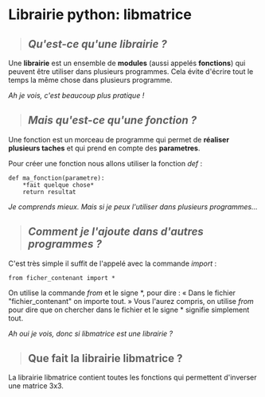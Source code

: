 # Librairie python: libmatrice
>## *Qu'est-ce qu'une librairie ?*

Une **librairie** est un ensemble de **modules** (aussi appelés **fonctions**) qui peuvent être utiliser dans plusieurs programmes.
Cela évite d'écrire tout le temps la même chose dans plusieurs programme.

*Ah je vois, c'est beaucoup plus pratique !*
>## *Mais qu'est-ce qu'une fonction ?*
Une fonction est un morceau de programme qui permet de **réaliser plusieurs taches** et qui prend en compte des **parametres**.

Pour créer une fonction nous allons utiliser la fonction *def* :

    def ma_fonction(parametre):
        *fait quelque chose*
        return resultat

*Je comprends mieux. Mais si je peux l'utiliser dans plusieurs programmes...*
>## *Comment je l'ajoute dans d'autres programmes ?*

C'est très simple il suffit de l'appelé avec la commande *import* :

    from ficher_contenant import *

On utilise la commande *from* et le signe *, pour dire :
« Dans le fichier "fichier_contenant" on importe tout. »
Vous l'aurez compris, on utilise *from* pour dire que on chercher dans le fichier et le signe * signifie simplement tout.

*Ah oui je vois, donc si libmatrice est une librairie ?*

>## Que fait la librairie libmatrice ?
La librairie libmatrice contient toutes les fonctions qui permettent d'inverser une matrice 3x3.

